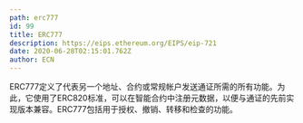 ```yaml
---
path: erc777
id: 99
title: ERC777
description: https://eips.ethereum.org/EIPS/eip-721
date: 2020-06-28T02:15:01.762Z
author: ECN
---
```




ERC777定义了代表另一个地址、合约或常规帐户发送通证所需的所有功能。为此，它使用了ERC820标准，可以在智能合约中注册元数据，以便与通证​​的先前实现版本兼容。ERC777包括用于授权、撤销、转移和检查的功能。

